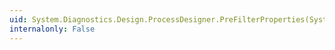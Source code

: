 ```yaml
---
uid: System.Diagnostics.Design.ProcessDesigner.PreFilterProperties(System.Collections.IDictionary)
internalonly: False
---
```

